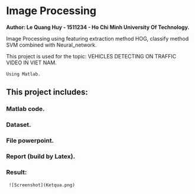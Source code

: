 # Image Processing
**Author: Le Quang Huy - 1511234 - Ho Chi Minh University Of Technology.**

Image Processing using featuring extraction method HOG, classify method SVM combined with Neural_network.

This project is used for the topic: VEHICLES DETECTING ON TRAFFIC VIDEO IN VIET NAM.

```
Using Matlab.
```
## This project includes:
### Matlab code.
### Dataset.
### File powerpoint.
### Report (build by Latex).
### Result:

     ![Screenshot](Ketqua.png)
